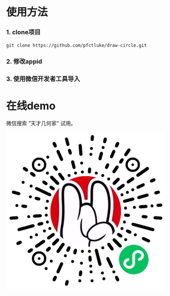 # 使用方法

### 1. clone项目
```
git clone https://github.com/pfctluke/draw-circle.git
```

### 2. 修改appid

### 3. 使用微信开发者工具导入

# 在线demo

微信搜索 ”天才几何家“ 试用。

![logo](logo.jpg)

